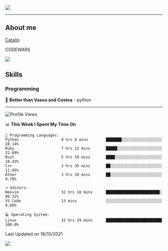 ![](https://github.com/Catalinhimself/Catalinhimself/blob/main/Sakura_Nene_CPP.jpg)

---

## About me
[Catalin](https://t.me/catalinhimself) 

CODEWARS

![](https://www.codewars.com/users/Catalinhimself/badges/micro) 

## Skills
### Programming
🥇 **Better than Vasea and Costea** - python

-----
<!--START_SECTION:waka-->
![Profile Views](http://img.shields.io/badge/Profile%20Views-2-blue)

📊 **This Week I Spent My Time On** 

```text
💬 Programming Languages: 
Python                   9 hrs 8 mins        ███████░░░░░░░░░░░░░░░░░░   28.14% 
Ruby                     7 hrs 22 mins       █████░░░░░░░░░░░░░░░░░░░░   22.69% 
Rust                     5 hrs 59 mins       ████░░░░░░░░░░░░░░░░░░░░░   18.43% 
C++                      3 hrs 35 mins       ██░░░░░░░░░░░░░░░░░░░░░░░   11.05% 
Other                    3 hrs 10 mins       ██░░░░░░░░░░░░░░░░░░░░░░░   9.78%

🔥 Editors: 
Neovim                   32 hrs 16 mins      ████████████████████████░   99.32% 
VS Code                  13 mins             ░░░░░░░░░░░░░░░░░░░░░░░░░   0.68%

💻 Operating System: 
Linux                    32 hrs 29 mins      █████████████████████████   100.0%

```


 Last Updated on 16/10/2021
<!--END_SECTION:waka-->

![](https://github-readme-stats.vercel.app/api/wakatime?username=catalinhimself&theme=calm&layout=compact)

  


